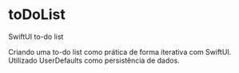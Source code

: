 # toDoList
SwiftUI to-do list

Criando uma to-do list como prática de forma iterativa com SwiftUI. Utilizado UserDefaults como persistência de dados.
